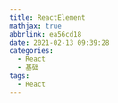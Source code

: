 ```yaml
---
title: ReactElement
mathjax: true
abbrlink: ea56cd18
date: 2021-02-13 09:39:28
categories:
  - React
  - 基础
tags:
  - React
---
```

